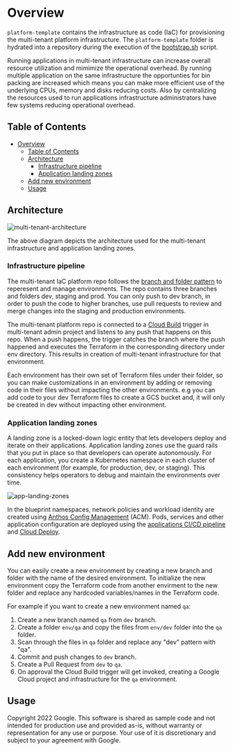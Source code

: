 # Overview

`platform-template` contains the infrastructure as code (IaC) for provisioning the multi-tenant platform infrastructure. The `platform-template` folder is hydrated into a repository during the execution of the [bootstrap.sh][software-delivery-infra] script.

Running applications in multi-tenant infrastructure can increase overall resource utilization and mimimize the operational overhead.  By running multiple application on the same infrastructure the opportunties for bin packing are increased which means you can make more efficient use of the underlying CPUs, memory and disks reducing costs. Also by centralizing the resources used to run applications infrastructure administrators have few systems reducing operational overhead.

## Table of Contents

- [Overview](#overview)
  - [Table of Contents](#table-of-contents)
  - [Architecture](#architecture)
    - [Infrastructure pipeline](#infrastructure-pipeline)
    - [Application landing zones](#application-landing-zones)
  - [Add new environment](#add-new-environment)
  - [Usage](#usage)

## Architecture

![multi-tenant-architecture](../resources/multi-tenant-architecture.png)

The above diagram depicts the architecture used for the multi-tenant infrastructure and application landing zones.

### Infrastructure pipeline

The multi-tenant IaC platform repo follows the [branch and folder pattern][next19-infra-as-code]
to reperesent and manage environments. The repo contains three branches
and folders dev, staging and prod. You can only push to dev branch, in order
to push the code to higher branches, use pull requests to review and merge
changes into the staging and production environments.

The multi-tenant platform repo is connected to a [Cloud Build][cloud-build] trigger in multi-tenant admin project and listens to any push that happens on this repo. When a push happens, the trigger catches the branch where the push happened and executes the Terraform in the corresponding directory under env directory. This results in creation of multi-tenant infrastructure for that environment.

Each environment has their own set of Terraform files under their folder, so
you can make customizations in an environment by adding or removing code in
their files without impacting the other environments. e.g you can add code to
your dev Terraform files to create a GCS bucket and, it will only be created in
dev without impacting other environment.

### Application landing zones

A landing zone is a locked-down logic entity that lets developers deploy and iterate on their applications. Application landing zones use the guard rails that you put in place so that developers can operate autonomously. For each application, you create a Kubernetes namespace in each cluster of each environment (for example, for production, dev, or staging). This consistency helps operators to debug and maintain the environments over time.

![app-landing-zones](../resources/app-landing-zones.png)

In the blueprint namespaces, network policies and workload identity are created using [Anthos Config Management][acm] (ACM). Pods, services and other application configuration are deployed using the [applications CI/CD pipeline][infra-template] and [Cloud Deploy][cloud-deploy].

## Add new environment

You can easily create a new environment by creating a new branch and folder
with the name of the desired environment. To initialize the new environment
copy the Terraform code from another envirment to the new folder and replace
any hardcoded variables/names in the Terraform code.

For example if you want to create a new environment named `qa`:

1.  Create a new branch named `qa` from `dev` branch.
2.  Create a folder `env/qa` and copy the files from `env/dev` folder into
the `qa` folder.
3.  Scan through the files in `qa` folder and replace any "dev" pattern with
"qa".
4.  Commit and push changes to `dev` branch.
5.  Create a Pull Request from `dev` to `qa`.
6.  On approval the Cloud Build trigger will get invoked, creating a Google Cloud project and infrastructure for the `qa` environment.

## Usage

Copyright 2022 Google. This software is shared as sample code and not intended
for production use and provided as-is, without warranty or representation for
any use or purpose. Your use of it is discretionary and subject to your
agreement with Google.

<!-- LINKS: https://www.markdownguide.org/basic-syntax/#reference-style-links -->
[acm]: https://cloud.google.com/anthos/config-management
[cloud-deploy]: https://cloud.google.com/deploy
[infra-template]: ../infra-template/README.md
[software-delivery-infra]: ../launch-scripts/bootstrap.sh
[next19-infra-as-code]: https://www.youtube.com/watch?v=3vfXQxWJazM
[cloud-build]: https://cloud.google.com/build/docs/overview
